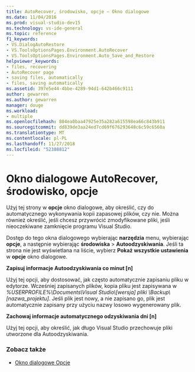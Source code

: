 ```yaml
---
title: AutoRecover, środowisko, opcje — Okno dialogowe
ms.date: 11/04/2016
ms.prod: visual-studio-dev15
ms.technology: vs-ide-general
ms.topic: reference
f1_keywords:
- VS.DialogAutoRestore
- VS.ToolsOptionsPages.Environment.AutoRecover
- VS.ToolsOptionsPages.Environment.Auto_Save_and_Restore
helpviewer_keywords:
- files, recovering
- AutoRecover page
- saving files, automatically
- files, saving automatically
ms.assetid: 397e5e44-4bbe-4289-94d1-642b466c9111
author: gewarren
ms.author: gewarren
manager: douge
ms.workload:
- multiple
ms.openlocfilehash: 804ea0baa47925e35a282a615598ea66c843b911
ms.sourcegitcommit: dd839de3aa24ed7cd69f676293648c6c59c6560a
ms.translationtype: MT
ms.contentlocale: pl-PL
ms.lasthandoff: 11/27/2018
ms.locfileid: "52388812"
---
```

# <a name="autorecover-environment-options-dialog-box"></a>Okno dialogowe AutoRecover, środowisko, opcje

Użyj tej strony w **opcje** okno dialogowe, aby określić, czy do automatycznego wykonywania kopii zapasowej plików, czy nie. Można również określić, jeśli chcesz przywrócić zmodyfikowane pliki, jeśli nieoczekiwane zamknięcie programu Visual Studio.

Dostęp do tego okna dialogowego wybierając **narzędzia** menu, wybierając **opcje**, a następnie wybierając **środowiska** > **Autoodzyskiwania**. Jeśli ta strona nie jest wyświetlana na liście, wybierz **Pokaż wszystkie ustawienia** w **opcje** okno dialogowe.

**Zapisuj informacje Autoodzyskiwania co minut [n]**

Użyj tej opcji, aby dostosować, jak często automatycznie zapisaniu pliku w edytorze. Wcześniej zapisanych plików, kopia pliku jest zapisywana w *%USERPROFILE%\Documents\Visual Studio\\[wersja] pliki \Backup\\[nazwa_projektu]*. Jeśli plik jest nowy, a nie zapisano go, plik jest automatycznie zapisany przy użyciu nazwy losowo wygenerowany plik.

**Zachowaj informacje automatycznego odzyskiwania dni [n]**

Użyj tej opcji, aby określić, jak długo Visual Studio przechowuje pliki utworzone dla Autoodzyskiwania.

### <a name="see-also"></a>Zobacz także

- [Okno dialogowe Opcje](../../ide/reference/options-dialog-box-visual-studio.md)